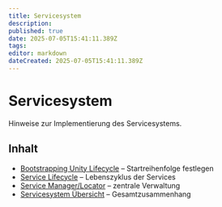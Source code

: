 ```yaml
---
title: Servicesystem
description:
published: true
date: 2025-07-05T15:41:11.389Z
tags:
editor: markdown
dateCreated: 2025-07-05T15:41:11.389Z
---
```


# Servicesystem

Hinweise zur Implementierung des Servicesystems.

## Inhalt
- [Bootstrapping Unity Lifecycle](Bootstrapping-unity-lifecycle.md) – Startreihenfolge festlegen
- [Service Lifecycle](Service-Lifecycle.md) – Lebenszyklus der Services
- [Service Manager/Locator](ServiceManager_Locator.md) – zentrale Verwaltung
- [Servicesystem Übersicht](Servicesystem.md) – Gesamtzusammenhang
